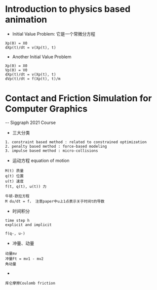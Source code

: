 # Introduction to physics based animation
- Initial Value Problem: 它是一个常微分方程
```
Xp(0) = X0
dXp(t)/dt = v(Xp(t), t)
```
- Another Initial Value Problem
```
Xp(0) = X0
Vp(0) = V0
dXp(t)/dt = v(Xp(t), t)
dVp(t)/dt = f(Xp(t), t)/m
```

# Contact and Friction Simulation for Computer Graphics
-- Siggraph 2021 Course

- 三大分类
```
1. constraint based method : related to constrained optimization
2. penalty based method : force-based modeling
3. impulse based method : micro-collisions
```

- 运动方程 equation of motion
```
M(t) 质量
q(t) 位置
u(t) 速度
f(t, q(t), u(t)) 力

牛顿-欧拉方程
M du/dt = f， 注意paper中u上1点表示关于时间t的导数
```


- 时间积分
```
time step h
explicit and implicit

f(q-, u-)

```
- 冲量、动量 
```
动量mv
冲量Ft = mv1 - mv2
角动量
```
-


```
库仑摩擦Coulomb friction 

```
